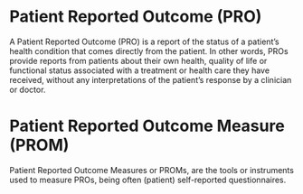 # Patient Reported Outcome (PRO)

A Patient Reported Outcome (PRO) is a report of the status of a patient’s health condition that comes directly from the patient. 
In other words, PROs provide reports from patients about their own health, quality of life or functional
status associated with a treatment or health care they have received, without any interpretations of the patient’s response by a clinician or doctor.

# Patient Reported Outcome Measure (PROM) 

Patient Reported Outcome Measures or PROMs, are the tools or instruments used to measure PROs, being often (patient) self-reported questionnaires.

